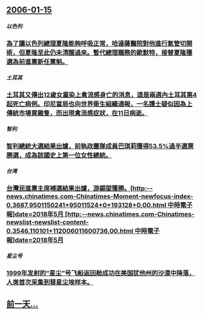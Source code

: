 ## [2006-01-15](/zh/news/2006/01/15/index.md)

##### 以色列
### [為了讓以色列總理夏隆能夠呼吸正常，哈達薩醫院對他進行氣管切開術，但夏隆至此仍未清醒過來。暫代總理職務的歐默特，接替夏隆獲選為前進黨新任黨魁。](/zh/news/2006/01/15/為了讓以色列總理夏隆能夠呼吸正常-哈達薩醫院對他進行氣管切開術-但夏隆至此仍未清醒過來-暫代總理職務的歐默特-接替夏隆獲.md)
##### 土耳其
### [土耳其又傳出12歲女童染上禽流感身亡的消息，這是兩週內土耳其第4起死亡病例。印尼當局也向世界衛生組織通報，一名護士疑似因為上傳統市場買雞隻，而出現禽流感症狀，在11日病逝。](/zh/news/2006/01/15/土耳其又傳出12歲女童染上禽流感身亡的消息-這是兩週內土耳其第4起死亡病例-印尼當局也向世界衛生組織通報-一名護士疑似因.md)
##### 智利
### [智利總統大選結果出爐，前執政團隊成員巴琪莉獲得53.5%過半選票勝選，成為該國史上第一位女性總統。](/zh/news/2006/01/15/智利總統大選結果出爐-前執政團隊成員巴琪莉獲得535-過半選票勝選-成為該國史上第一位女性總統.md)
##### 台湾
### [台灣民進黨主席補選結果出爐，游錫堃獲勝。[http:--news.chinatimes.com-Chinatimes-Moment-newfocus-index-0,3687,9501150241+95011524+0+193128+0,00.html 中時電子報]date=2018年5月 [http:--news.chinatimes.com-Chinatimes-newslist-newslist-content-0,3546,110101+112006011600736,00.html 中時電子報]date=2018年5月 ](/zh/news/2006/01/15/台灣民進黨主席補選結果出爐-游錫堃獲勝-http-newschinatimescom-Chinatimes-M.md)
##### 星尘号
### [1999年发射的“星尘”号飞船返回舱成功在美国犹他州的沙漠中降落，人类首次采集到彗星尘埃样本。](/zh/news/2006/01/15/1999年发射的-星尘-号飞船返回舱成功在美国犹他州的沙漠中降落-人类首次采集到彗星尘埃样本.md)
## [前一天...](/zh/news/2006/01/14/index.md)


